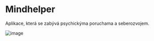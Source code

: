 # Mindhelper

Aplikace, která se zabývá psychickýma poruchama a seberozvojem.

![image](https://user-images.githubusercontent.com/78378620/236672210-d8b514b0-cd60-49f5-b03f-95dcb5817468.png)

